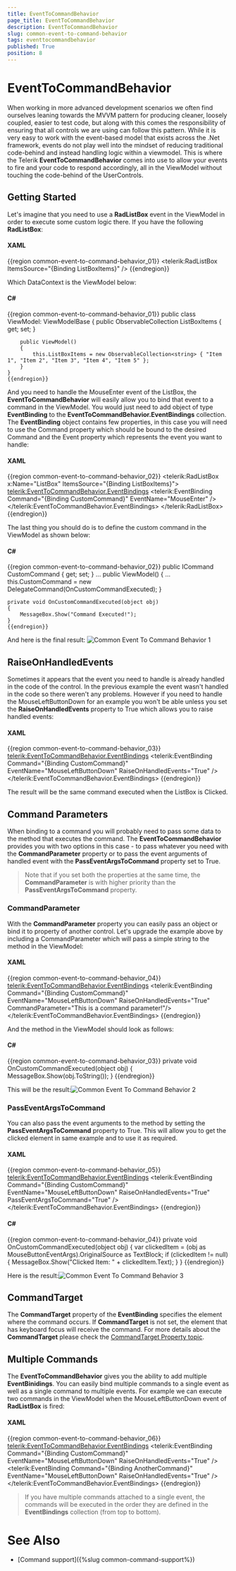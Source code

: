 ```yaml
---
title: EventToCommandBehavior
page_title: EventToCommandBehavior
description: EventToCommandBehavior
slug: common-event-to-command-behavior
tags: eventtocommandbehavior
published: True
position: 8
---
```


# EventToCommandBehavior



When working in more advanced development scenarios we often find ourselves leaning towards the MVVM pattern for producing
        cleaner, loosely coupled, easier to test code, but along with this comes the responsibility of ensuring that all controls we are
        using can follow this pattern.  While it is very easy to work with the event-based model that exists across the .Net framework,
        events do not play well into the mindset of reducing traditional code-behind and instead handling logic within a viewmodel.
        This is where the Telerik __EventToCommandBehavior__ comes into use to allow your events to fire and your code to respond accordingly,
        all in the ViewModel without touching the code-behind of the UserControls.
      

## Getting Started

Let's imagine that you need to use a __RadListBox__ event in the ViewModel in order to execute some custom logic there.
          If you have the following __RadListBox__:
        

#### __XAML__

{{region common-event-to-command-behavior_01}}
	<telerik:RadListBox ItemsSource="{Binding ListBoxItems}" />
	{{endregion}}



Which DataContext is the ViewModel below:
        

#### __C#__

{{region common-event-to-command-behavior_01}}
	public class ViewModel: ViewModelBase
	{
	    public ObservableCollection<string> ListBoxItems { get; set; }
	
	    public ViewModel()
	    {
	        this.ListBoxItems = new ObservableCollection<string> { "Item 1", "Item 2", "Item 3", "Item 4", "Item 5" };
	    }
	}
	{{endregion}}



And you need to handle the MouseEnter event of the ListBox, the __EventToCommandBehavior__ will easily allow you to bind that event to a command in the ViewModel.
          You would just need to add object of type __EventBinding__ to the __EventToCommandBehavior.EventBindings__ collection.
          The __EventBinding__ object contains few properties, in this case you will need to use the Command property which should be bound to the
          desired Command and the Event property which represents the event you want to handle:
        

#### __XAML__

{{region common-event-to-command-behavior_02}}
	<telerik:RadListBox x:Name="ListBox" ItemsSource="{Binding ListBoxItems}">
	    <telerik:EventToCommandBehavior.EventBindings>
	        <telerik:EventBinding Command="{Binding CustomCommand}" EventName="MouseEnter" />
	    </telerik:EventToCommandBehavior.EventBindings>
	</telerik:RadListBox>
	{{endregion}}



The last thing you should do is to define the custom command in the ViewModel as shown below:
        

#### __C#__

{{region common-event-to-command-behavior_02}}
	public ICommand CustomCommand { get; set; }
	    ...
	public ViewModel()
	{
	    ...
	    this.CustomCommand = new DelegateCommand(OnCustomCommandExecuted);
	}
	
	private void OnCustomCommandExecuted(object obj)
	{
	    MessageBox.Show("Command Executed!");
	}
	{{endregion}}



And here is the final result:
        ![Common Event To Command Behavior 1](images/Common_EventToCommandBehavior_1.png)

## RaiseOnHandledEvents

Sometimes it appears that the event you need to handle is already handled in the code of the control. In the previous example the event wasn't handled 
          in the code so there weren't any problems. However if you need to handle the MouseLeftButtonDown for an example you won't be able unless you set the 
          __RaiseOnHandledEvents__ property to True which allows you to raise handled events:
        

#### __XAML__

{{region common-event-to-command-behavior_03}}
	<telerik:EventToCommandBehavior.EventBindings>
	    <telerik:EventBinding Command="{Binding CustomCommand}" EventName="MouseLeftButtonDown" RaiseOnHandledEvents="True" />
	</telerik:EventToCommandBehavior.EventBindings>
	{{endregion}}



The result will be the same command executed when the ListBox is Clicked.

## Command Parameters

When binding to a command you will probably need to pass some data to the method that executes the command. The __EventToCommandBehavior__
          provides you with two options in this case - to pass whatever you need with the __CommandParameter__ property or to pass the event arguments of
          handled event with the __PassEventArgsToCommand__ property set to True.          
        

>Note that if you set both the properties at the same time, the __CommandParameter__ is with higher priority than the
            __PassEventArgsToCommand__ property.
          

### CommandParameter

With the __CommandParameter__ property you can easily pass an object or bind it to property of another control.
                    Let's upgrade the example above by including a CommandParameter which will pass a simple string to the method in the ViewModel:
                

#### __XAML__

{{region common-event-to-command-behavior_04}}
	<telerik:EventToCommandBehavior.EventBindings>
	    <telerik:EventBinding Command="{Binding CustomCommand}" EventName="MouseLeftButtonDown" RaiseOnHandledEvents="True"
	                          CommandParameter="This is a command parameter!"/>
	</telerik:EventToCommandBehavior.EventBindings>
	{{endregion}}



And the method in the ViewModel should look as follows:
                

#### __C#__

{{region common-event-to-command-behavior_03}}
	private void OnCustomCommandExecuted(object obj)
	{
	    MessageBox.Show(obj.ToString());
	}
	{{endregion}}



This will be the result:![Common Event To Command Behavior 2](images/Common_EventToCommandBehavior_2.png)

### PassEventArgsToCommand

You can also pass the event arguments to the method by setting the __PassEventArgsToCommand__ property to True.
                    This will allow you to get the clicked element in same example and to use it as required.
                  

#### __XAML__

{{region common-event-to-command-behavior_05}}
	<telerik:EventToCommandBehavior.EventBindings>
	    <telerik:EventBinding Command="{Binding CustomCommand}" EventName="MouseLeftButtonDown" RaiseOnHandledEvents="True"
	                        PassEventArgsToCommand="True" />
	</telerik:EventToCommandBehavior.EventBindings>
	{{endregion}}



#### __C#__

{{region common-event-to-command-behavior_04}}
	private void OnCustomCommandExecuted(object obj)
	{
	    var clickedItem = (obj as MouseButtonEventArgs).OriginalSource as TextBlock;
	    if (clickedItem != null)
	    {
	        MessageBox.Show("Clicked Item: " + clickedItem.Text);
	    }
	}
	{{endregion}}



Here is the result:![Common Event To Command Behavior 3](images/Common_EventToCommandBehavior_3.png)

## CommandTarget

The __CommandTarget__ property of the __EventBinding__ specifies the element where the command occurs. 
          If __CommandTarget__ is not set, the element that has keyboard focus will receive the command. For more details about the __CommandTarget__
          please check the 
          [CommandTarget Property topic](http://msdn.microsoft.com/en-us/library/system.windows.input.icommandsource.commandtarget%28v=vs.110%29.aspx).
        

## Multiple Commands

The __EventToCommandBehavior__ gives you the ability to add multiple __EventBinidings__. You can easily bind
          multiple commands to a single event as well as a single command to multiple events. For example we can execute two commands in the ViewModel when
          the MouseLeftButtonDown event of __RadListBox__ is fired:
        

#### __XAML__

{{region common-event-to-command-behavior_06}}
	<telerik:EventToCommandBehavior.EventBindings>
	    <telerik:EventBinding Command="{Binding CustomCommand}" EventName="MouseLeftButtonDown" RaiseOnHandledEvents="True" />
	    <telerik:EventBinding Command="{Binding AnotherCommand}" EventName="MouseLeftButtonDown" RaiseOnHandledEvents="True" />
	</telerik:EventToCommandBehavior.EventBindings>
	{{endregion}}



>If you have multiple commands attached to a single event, the commands will be executed in the order they are defined in the __EventBindings__
            collection (from top to bottom).
          

# See Also

 * [Command support]({%slug common-command-support%})
